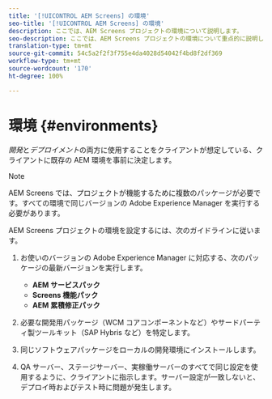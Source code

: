 ```yaml
---
title: '[!UICONTROL AEM Screens] の環境'
seo-title: '[!UICONTROL AEM Screens] の環境'
description: ここでは、AEM Screens プロジェクトの環境について説明します。
seo-description: ここでは、AEM Screens プロジェクトの環境について重点的に説明します。
translation-type: tm+mt
source-git-commit: 54c5a2f2f3f755e4da4028d54042f4bd8f2df369
workflow-type: tm+mt
source-wordcount: '170'
ht-degree: 100%

---
```



# 環境 {#environments}

*開発*&#x200B;と&#x200B;*デプロイメント*&#x200B;の両方に使用することをクライアントが想定している、クライアントに既存の AEM 環境を事前に決定します。

>[!NOTE]
>
>AEM Screens では、プロジェクトが機能するために複数のパッケージが必要です。すべての環境で同じバージョンの Adobe Experience Manager を実行する必要があります。

AEM Screens プロジェクトの環境を設定するには、次のガイドラインに従います。

1. お使いのバージョンの Adobe Experience Manager に対応する、次のパッケージの最新バージョンを実行します。

   * **AEM サービスパック**
   * **Screens 機能パック**
   * **AEM 累積修正パック**

1. 必要な開発用パッケージ（WCM コアコンポーネントなど）やサードパーティ製ツールキット（SAP Hybris など）を特定します。

1. 同じソフトウェアパッケージをローカルの開発環境にインストールします。

1. QA サーバー、ステージサーバー、実稼働サーバーのすべてで同じ設定を使用するように、クライアントに指示します。サーバー設定が一致しないと、デプロイ時およびテスト時に問題が発生します。
